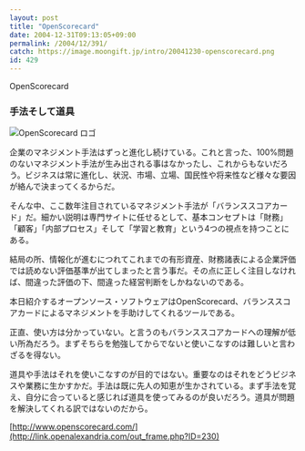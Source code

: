 ```yaml
---
layout: post
title: "OpenScorecard"
date: 2004-12-31T09:13:05+09:00
permalink: /2004/12/391/
catch: https://image.moongift.jp/intro/20041230-openscorecard.png
id: 429
---
```

OpenScorecard  
<!--more-->

### 手法そして道具
  

![OpenScorecard ロゴ](https://image.moongift.jp/intro/20041230-openscorecard.png "OpenScorecard ロゴ")

  

企業のマネジメント手法はずっと進化し続けている。これと言った、100%問題のないマネジメント手法が生み出される事はなかったし、これからもないだろう。ビジネスは常に進化し、状況、市場、立場、国民性や将来性など様々な要因が絡んで決まってくるからだ。

  

そんな中、ここ数年注目されているマネジメント手法が「バランススコアカード」だ。細かい説明は専門サイトに任せるとして、基本コンセプトは「財務」「顧客」「内部プロセス」そして「学習と教育」という4つの視点を持つことにある。

  

結局の所、情報化が進むにつれてこれまでの有形資産、財務諸表による企業評価では読めない評価基準が出てしまったと言う事だ。その点に正しく注目しなければ、間違った評価の下、間違った経営判断をしかねないのである。

  

本日紹介するオープンソース・ソフトウェアはOpenScorecard、バランススコアカードによるマネジメントを手助けしてくれるツールである。

  

正直、使い方は分かっていない。と言うのもバランススコアカードへの理解が低い所為だろう。まずそちらを勉強してからでないと使いこなすのは難しいと言わざるを得ない。

  

道具や手法はそれを使いこなすのが目的ではない。重要なのはそれをどうビジネスや業務に生かすかだ。手法は既に先人の知恵が生かされている。まず手法を覚え、自分に合っていると感じれば道具を使ってみるのが良いだろう。道具が問題を解決してくれる訳ではないのだから。

  

[http://www.openscorecard.com/](http://link.openalexandria.com/out_frame.php?ID=230)


